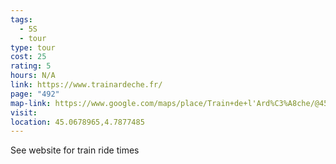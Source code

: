 ```yaml
---
tags:
  - 5S
  - tour
type: tour
cost: 25
rating: 5
hours: N/A
link: https://www.trainardeche.fr/
page: "492"
map-link: https://www.google.com/maps/place/Train+de+l'Ard%C3%A8che/@45.0677436,4.7853969,17z/data=!3m1!4b1!4m6!3m5!1s0x47f542ee0be4daeb:0xced9ed03fcfbfc84!8m2!3d45.0677398!4d4.7879718!16s%2Fm%2F080b2rm?entry=ttu&g_ep=EgoyMDI0MTAwMi4xIKXMDSoASAFQAw%3D%3D
visit: 
location: 45.0678965,4.7877485
---
```

See website for train ride times